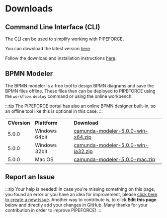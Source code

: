 # Downloads
## Command Line Interface (CLI)

The CLI can be used to simplify working with PIPEFORCE.

You can download the latest version [here](https://github.com/logabit/pipeforce-cli/releases/latest).

Follow the download and installation instructions [here](https://github.com/logabit/pipeforce-cli).

## BPMN Modeler

The BPMN modeler is a free tool to design BPMN diagrams and save the BPMN files offline. These files then can be deployed to PIPEFORCE using the `workflow.deploy` command or using the online workbench.

:::tip 
The PIPEFORCE portal has also an online BPMN designer built-in, so an offline tool like this is optional in this case.
:::

|     |     |     |
| --- | --- | --- |
| **CVersion** | **Plattform** | **Download** |
| 5.0.0 | Windows 64bit | [camunda-modeler-5.0.0-win-x64.zip](https://downloads.camunda.cloud/release/camunda-modeler/5.0.0/camunda-modeler-5.0.0-win-x64.zip) |
| 5.0.0  | Windows 32bit | [camunda-modeler-5.0.0-win-ia32.zip](https://downloads.camunda.cloud/release/camunda-modeler/5.0.0/camunda-modeler-5.0.0-win-ia32.zip) |
| 5.0.0  | Mac OS | [camunda-modeler-5.0.0-mac.zip](https://downloads.camunda.cloud/release/camunda-modeler/5.0.0/camunda-modeler-5.0.0-mac.zip) |

## Report an Issue
:::tip Your help is needed!
In case you're missing something on this page, you found an error or you have an idea for improvement, please [click here to create a new issue](https://github.com/pipeforce/pipeforce.github.io/issues). Another way to contribute is, to click **Edit this page** below and directly add your changes in GitHub. Many thanks for your contribution in order to improve PIPEFORCE!
:::